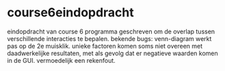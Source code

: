 # course6eindopdracht
eindopdracht van course 6
programma geschreven om de overlap tussen verschillende interacties te bepalen.
bekende bugs: 
venn-diagram werkt pas op de 2e muisklik.
unieke factoren komen soms niet overeen met daadwerkelijke resultaten, 
met als gevolg dat er negatieve waarden komen in de GUI. vermoedelijk een rekenfout.
